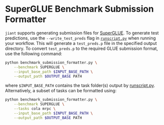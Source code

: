 # SuperGLUE Benchmark Submission Formatter

`jiant` supports generating submission files for [SuperGLUE](https://super.gluebenchmark.com/). To generate test predictions, use the `--write_test_preds` flag in [`runscript.py`](https://github.com/jiant-dev/jiant/blob/master/jiant/proj/main/runscript.py) when running your workflow. This will generate a `test_preds.p` file in the specified output directory. To convert `test_preds.p` to the required GLUE submission format, use the following command:

```bash
python benchmark_submission_formatter.py \
    --benchmark SUPERGLUE \
    --input_base_path $INPUT_BASE_PATH \
    --output_path $OUTPUT_BASE PATH
```

where `$INPUT_BASE_PATH` contains the task folder(s) output by [runscript.py](https://github.com/nyu-mll/jiant/blob/master/jiant/proj/main/runscript.py). Alternatively, a subset of tasks can be formatted using:

```bash
python benchmark_submission_formatter.py \
    --benchmark SUPERGLUE \
    --tasks cola mrpc \
    --input_base_path $INPUT_BASE_PATH \
    --output_path $OUTPUT_BASE PATH
```
